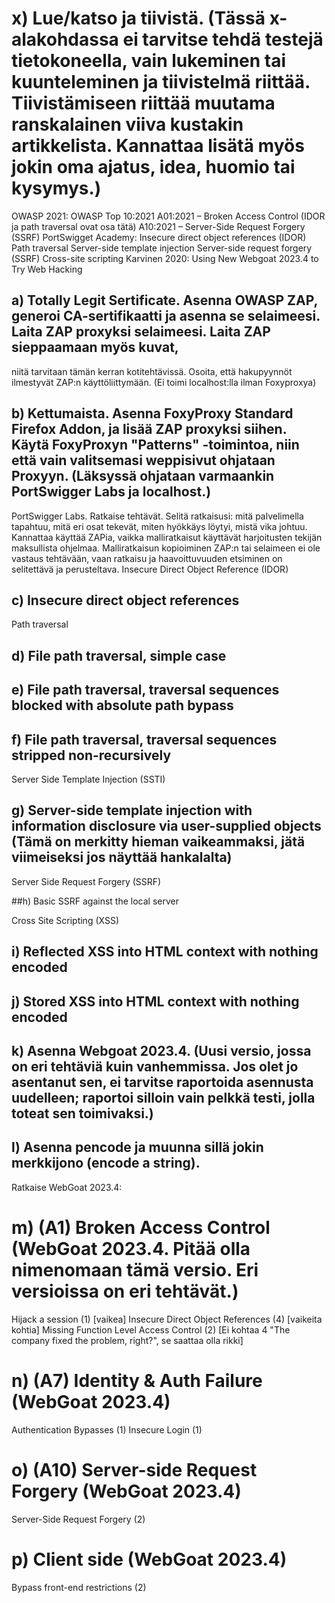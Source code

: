 # x) Lue/katso ja tiivistä. (Tässä x-alakohdassa ei tarvitse tehdä testejä tietokoneella, vain lukeminen tai kuunteleminen ja tiivistelmä riittää. Tiivistämiseen riittää muutama ranskalainen viiva kustakin artikkelista. Kannattaa lisätä myös jokin oma ajatus, idea, huomio tai kysymys.)
OWASP 2021: OWASP Top 10:2021
A01:2021 – Broken Access Control (IDOR ja path traversal ovat osa tätä)
A10:2021 – Server-Side Request Forgery (SSRF)
PortSwigget Academy:
Insecure direct object references (IDOR)
Path traversal
Server-side template injection
Server-side request forgery (SSRF)
Cross-site scripting
Karvinen 2020: Using New Webgoat 2023.4 to Try Web Hacking

## a) Totally Legit Sertificate. Asenna OWASP ZAP, generoi CA-sertifikaatti ja asenna se selaimeesi. Laita ZAP proxyksi selaimeesi. Laita ZAP sieppaamaan myös kuvat, 
niitä tarvitaan tämän kerran kotitehtävissä. Osoita, että hakupyynnöt ilmestyvät ZAP:n käyttöliittymään. (Ei toimi localhost:lla ilman Foxyproxya)

## b) Kettumaista. Asenna FoxyProxy Standard Firefox Addon, ja lisää ZAP proxyksi siihen. Käytä FoxyProxyn "Patterns" -toimintoa, niin että vain valitsemasi weppisivut ohjataan Proxyyn. (Läksyssä ohjataan varmaankin PortSwigger Labs ja localhost.)
PortSwigger Labs. Ratkaise tehtävät. Selitä ratkaisusi: mitä palvelimella tapahtuu, mitä eri osat tekevät, miten hyökkäys löytyi, mistä vika johtuu. Kannattaa käyttää ZAPia, vaikka malliratkaisut käyttävät harjoitusten tekijän maksullista ohjelmaa. Malliratkaisun kopioiminen ZAP:n tai selaimeen ei ole vastaus tehtävään, vaan ratkaisu ja haavoittuvuuden etsiminen on selitettävä ja perusteltava.
Insecure Direct Object Reference (IDOR)

## c) Insecure direct object references
Path traversal

## d) File path traversal, simple case

## e) File path traversal, traversal sequences blocked with absolute path bypass

## f) File path traversal, traversal sequences stripped non-recursively
Server Side Template Injection (SSTI)

## g) Server-side template injection with information disclosure via user-supplied objects (Tämä on merkitty hieman vaikeammaksi, jätä viimeiseksi jos näyttää hankalalta)
Server Side Request Forgery (SSRF)

##h) Basic SSRF against the local server

Cross Site Scripting (XSS)
## i) Reflected XSS into HTML context with nothing encoded

## j) Stored XSS into HTML context with nothing encoded

## k) Asenna Webgoat 2023.4. (Uusi versio, jossa on eri tehtäviä kuin vanhemmissa. Jos olet jo asentanut sen, ei tarvitse raportoida asennusta uudelleen; raportoi silloin vain pelkkä testi, jolla toteat sen toimivaksi.)

## l) Asenna pencode ja muunna sillä jokin merkkijono (encode a string).
Ratkaise WebGoat 2023.4:
# m) (A1) Broken Access Control (WebGoat 2023.4. Pitää olla nimenomaan tämä versio. Eri versioissa on eri tehtävät.)
Hijack a session (1) [vaikea]
Insecure Direct Object References (4) [vaikeita kohtia]
Missing Function Level Access Control (2) [Ei kohtaa 4 "The company fixed the problem, right?", se saattaa olla rikki]

# n) (A7) Identity & Auth Failure (WebGoat 2023.4)
Authentication Bypasses (1)
Insecure Login (1)

# o) (A10) Server-side Request Forgery (WebGoat 2023.4)
Server-Side Request Forgery (2)

# p) Client side (WebGoat 2023.4)
Bypass front-end restrictions (2)
